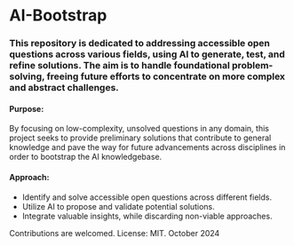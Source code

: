 # AI-Bootstrap

### This repository is dedicated to addressing accessible open questions across various fields, using AI to generate, test, and refine solutions. The aim is to handle foundational problem-solving, freeing future efforts to concentrate on more complex and abstract challenges.

#### Purpose:
By focusing on low-complexity, unsolved questions in any domain, this project seeks to provide preliminary solutions that contribute to general knowledge and pave the way for future advancements across disciplines in order to bootstrap the AI knowledgebase.

#### Approach:
- Identify and solve accessible open questions across different fields.
- Utilize AI to propose and validate potential solutions.
- Integrate valuable insights, while discarding non-viable approaches.

Contributions are welcomed. 
License: MIT.
October 2024
